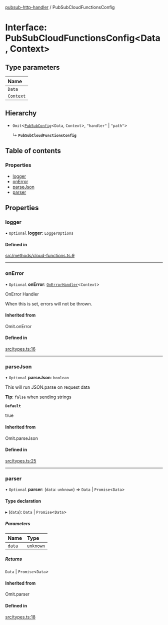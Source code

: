 [pubsub-http-handler](../README.md) / PubSubCloudFunctionsConfig

# Interface: PubSubCloudFunctionsConfig<Data, Context\>

## Type parameters

| Name |
| :------ |
| `Data` |
| `Context` |

## Hierarchy

- `Omit`<[`PubSubConfig`](PubSubConfig.md)<`Data`, `Context`\>, ``"handler"`` \| ``"path"``\>

  ↳ **`PubSubCloudFunctionsConfig`**

## Table of contents

### Properties

- [logger](PubSubCloudFunctionsConfig.md#logger)
- [onError](PubSubCloudFunctionsConfig.md#onerror)
- [parseJson](PubSubCloudFunctionsConfig.md#parsejson)
- [parser](PubSubCloudFunctionsConfig.md#parser)

## Properties

### logger

• `Optional` **logger**: `LoggerOptions`

#### Defined in

[src/methods/cloud-functions.ts:9](https://github.com/cobraz/pubsub-http-handler/blob/f42c9f1/src/methods/cloud-functions.ts#L9)

___

### onError

• `Optional` **onError**: [`OnErrorHandler`](../README.md#onerrorhandler)<`Context`\>

OnError Handler

When this is set, errors will not be
thrown.

#### Inherited from

Omit.onError

#### Defined in

[src/types.ts:16](https://github.com/cobraz/pubsub-http-handler/blob/f42c9f1/src/types.ts#L16)

___

### parseJson

• `Optional` **parseJson**: `boolean`

This will run JSON.parse on request data

**Tip**: `false` when sending strings

**`Default`**

true

#### Inherited from

Omit.parseJson

#### Defined in

[src/types.ts:25](https://github.com/cobraz/pubsub-http-handler/blob/f42c9f1/src/types.ts#L25)

___

### parser

• `Optional` **parser**: (`data`: `unknown`) => `Data` \| `Promise`<`Data`\>

#### Type declaration

▸ (`data`): `Data` \| `Promise`<`Data`\>

##### Parameters

| Name | Type |
| :------ | :------ |
| `data` | `unknown` |

##### Returns

`Data` \| `Promise`<`Data`\>

#### Inherited from

Omit.parser

#### Defined in

[src/types.ts:18](https://github.com/cobraz/pubsub-http-handler/blob/f42c9f1/src/types.ts#L18)
